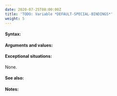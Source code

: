 ```yaml
---
date: 2020-07-25T08:00:00Z
title: 'TODO: Variable *DEFAULT-SPECIAL-BINDINGS*'
weight: 5
---
```


#### Syntax:

#### Arguments and values:

#### Exceptional situations:

None.

#### See also:

#### Notes:
